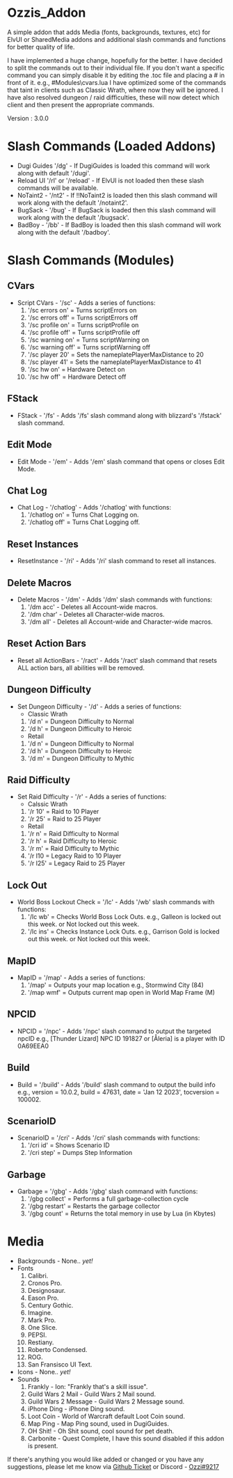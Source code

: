 # Ozzis_Addon
A simple addon that adds Media (fonts, backgrounds, textures, etc) for ElvUI or SharedMedia addons and additional slash commands and functions for better quality of life.

I have implemented a huge change, hopefully for the better. I have decided to split the commands out to their individual file. If you don't want a specific command you can simply disable it by editing the .toc file and placing a # in front of it. e.g., #Modules\cvars.lua
I have optimized some of the commands that taint in clients such as Classic Wrath, where now they will be ignored. I have also resolved dungeon / raid difficulties, these will now detect which client and then present the appropriate commands.

Version : 3.0.0

# Slash Commands (Loaded Addons)
* Dugi Guides '/dg' - If DugiGuides is loaded this command will work along with default '/dugi'.
* Reload UI '/rl' or '/reload' - If ElvUI is not loaded then these slash commands will be available.
* NoTaint2 - '/nt2' - If !!NoTaint2 is loaded then this slash command will work along with the default '/notaint2'.
* BugSack - '/bug' - If BugSack is loaded then this slash command will work along with the default '/bugsack'.
* BadBoy - '/bb' - If BadBoy is loaded then this slash command will work along with the default '/badboy'.

# Slash Commands (Modules)
## CVars
* Script CVars - '/sc' - Adds a series of functions:
    1. '/sc errors on' = Turns scriptErrors on
    2. '/sc errors off' = Turns scriptErrors off
    3. '/sc profile on' = Turns scriptProfile on
    4. '/sc profile off' = Turns scriptProfile off
    5. '/sc warning on' = Turns scriptWarning on
    6. '/sc warning off' = Turns scriptWarning off
    7. '/sc player 20'  = Sets the nameplatePlayerMaxDistance to 20
    8. '/sc player 41' = Sets the nameplatePlayerMaxDistance to 41
    9. '/sc hw on' = Hardware Detect on
    10. '/sc hw off' = Hardware Detect off

## FStack
* FStack - '/fs' - Adds '/fs' slash command along with blizzard's '/fstack' slash command.

## Edit Mode
* Edit Mode - '/em' - Adds '/em' slash command that opens or closes Edit Mode.

## Chat Log
* Chat Log - '/chatlog' - Adds '/chatlog' with functions:
    1. '/chatlog on' = Turns Chat Logging on.
    2. '/chatlog off' = Turns Chat Logging off.

## Reset Instances
* ResetInstance - '/ri' - Adds '/ri' slash command to reset all instances.

## Delete Macros
* Delete Macros - '/dm' - Adds '/dm' slash commands with functions:
    1. '/dm acc' - Deletes all Account-wide macros.
    2. '/dm char' - Deletes all Character-wide macros.
    3. '/dm all' - Deletes all Account-wide and Character-wide macros.

## Reset Action Bars
* Reset all ActionBars - '/ract' - Adds '/ract' slash command that resets ALL action bars, all abilities will be removed.

## Dungeon Difficulty
* Set Dungeon Difficulty - '/d' - Adds a series of functions:
    * Classic Wrath
    1. '/d n' = Dungeon Difficulty to Normal
    2. '/d h' = Dungeon Difficulty to Heroic
    * Retail
    1. '/d n' = Dungeon Difficulty to Normal
    2. '/d h' = Dungeon Difficulty to Heroic
    3. '/d m' = Dungeon Difficulty to Mythic

## Raid Difficulty
* Set Raid Difficulty - '/r' - Adds a series of functions:
    * Calssic Wrath
    1. '/r 10' = Raid to 10 Player
    2. '/r 25' = Raid to 25 Player
    * Retail
    1. '/r n' = Raid Difficulty to Normal
    2. '/r h' = Raid Difficulty to Heroic
    3. '/r m' = Raid Difficulty to Mythic
    4. '/r l10 = Legacy Raid to 10 Player
    5. '/r l25' = Legacy Raid to 25 Player

## Lock Out
* World Boss Lockout Check = '/lc' - Adds '/wb' slash commands with functions:
    1. '/lc wb' = Checks World Boss Lock Outs. e.g., Galleon is locked out this week. or Not locked out this week.
    2. '/lc ins' = Checks Instance Lock Outs. e.g., Garrison Gold is locked out this week. or Not locked out this week.

## MapID
* MapID = '/map' - Adds a series of functions:
    1. '/map' = Outputs your map location e.g., Stormwind City (84)
    2. '/map wmf' = Outputs current map open in World Map Frame (M)

## NPCID
* NPCID = '/npc' - Adds '/npc' slash command to output the targeted npcID e.g., [Thunder Lizard] NPC ID 191827 or [Åleria] is a player with ID 0A69EEA0

## Build
* Build = '/build' - Adds '/build' slash command to output the build info e.g., version = 10.0.2, build = 47631, date = 'Jan 12 2023', tocversion = 100002.

## ScenarioID
* ScenarioID = '/cri' - Adds '/cri' slash commands with functions:
    1. '/cri id' = Shows Scenario ID
    2. '/cri step' = Dumps Step Information

## Garbage
* Garbage = '/gbg' - Adds '/gbg' slash command with functions:
    1. '/gbg collect' = Performs a full garbage-collection cycle
    2. '/gbg restart' = Restarts the garbage collector
    3. '/gbg count' = Returns the total memory in use by Lua (in Kbytes)

# Media
* Backgrounds - None.. *yet!*
* Fonts
    1. Calibri.
    2. Cronos Pro.
    3. Designosaur.
    4. Eason Pro.
    5. Century Gothic.
    6. Imagine.
    7. Mark Pro.
    8. One Slice.
    9. PEPSI.
    10. Restiany.
    11. Roberto Condensed.
    12. ROG.
    13. San Fransisco UI Text.
* Icons - None.. *yet!*
* Sounds
    1. Frankly - Ion: "Frankly that's a skill issue".
    2. Guild Wars 2 Mail - Guild Wars 2 Mail sound.
    3. Guild Wars 2 Message - Guild Wars 2 Message sound.
    4. iPhone Ding - iPhone Ding sound.
    5. Loot Coin - World of Warcraft default Loot Coin sound.
    6. Map Ping - Map Ping sound, used in DugiGuides.
    7. OH Shit! - Oh Shit sound, cool sound for pet death.
    8. Carbonite - Quest Complete, I have this sound disabled if this addon is present.

If there's anything you would like added or changed or you have any suggestions, please let me know via [Github Ticket](https://github.com/Caluril/Ozzis_Addon/issues/) or Discord - [Ozzi#9217](Ozzi#9217)